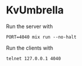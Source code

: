 # KvUmbrella

Run the server with 

```shell
PORT=4040 mix run --no-halt
```

Run the clients with 

``` shell
telnet 127.0.0.1 4040
```
